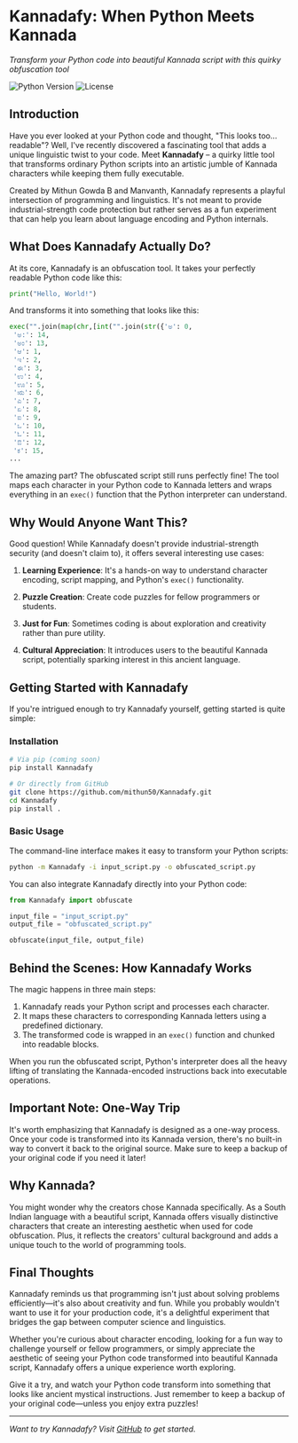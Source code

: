 # Kannadafy: When Python Meets Kannada

*Transform your Python code into beautiful Kannada script with this quirky obfuscation tool*

![Python Version](https://img.shields.io/badge/python-3.6%2B-blue)
![License](https://img.shields.io/badge/license-MIT-green)

## Introduction

Have you ever looked at your Python code and thought, "This looks too... readable"? Well, I've recently discovered a fascinating tool that adds a unique linguistic twist to your code. Meet **Kannadafy** – a quirky little tool that transforms ordinary Python scripts into an artistic jumble of Kannada characters while keeping them fully executable.

Created by Mithun Gowda B and Manvanth, Kannadafy represents a playful intersection of programming and linguistics. It's not meant to provide industrial-strength code protection but rather serves as a fun experiment that can help you learn about language encoding and Python internals.

## What Does Kannadafy Actually Do?

At its core, Kannadafy is an obfuscation tool. It takes your perfectly readable Python code like this:

```python
print("Hello, World!")
```

And transforms it into something that looks like this:

```python
exec("".join(map(chr,[int("".join(str({'ಅ': 0,
 'ಅ:': 14,
 'ಅಂ': 13,
 'ಆ': 1,
 'ಇ': 2,
 'ಈ': 3,
 'ಉ': 4,
 'ಊ': 5,
 'ಋ': 6,
 'ಎ': 7,
 'ಏ': 8,
 'ಐ': 9,
 'ಒ': 10,
 'ಓ': 11,
 'ಔ': 12,
 'ಕ': 15,
...
```

The amazing part? The obfuscated script still runs perfectly fine! The tool maps each character in your Python code to Kannada letters and wraps everything in an `exec()` function that the Python interpreter can understand.

## Why Would Anyone Want This?

Good question! While Kannadafy doesn't provide industrial-strength security (and doesn't claim to), it offers several interesting use cases:

1. **Learning Experience**: It's a hands-on way to understand character encoding, script mapping, and Python's `exec()` functionality.

2. **Puzzle Creation**: Create code puzzles for fellow programmers or students.

3. **Just for Fun**: Sometimes coding is about exploration and creativity rather than pure utility.

4. **Cultural Appreciation**: It introduces users to the beautiful Kannada script, potentially sparking interest in this ancient language.

## Getting Started with Kannadafy

If you're intrigued enough to try Kannadafy yourself, getting started is quite simple:

### Installation

```bash
# Via pip (coming soon)
pip install Kannadafy

# Or directly from GitHub
git clone https://github.com/mithun50/Kannadafy.git
cd Kannadafy
pip install .
```

### Basic Usage

The command-line interface makes it easy to transform your Python scripts:

```bash
python -m Kannadafy -i input_script.py -o obfuscated_script.py
```

You can also integrate Kannadafy directly into your Python code:

```python
from Kannadafy import obfuscate

input_file = "input_script.py"
output_file = "obfuscated_script.py"

obfuscate(input_file, output_file)
```

## Behind the Scenes: How Kannadafy Works

The magic happens in three main steps:

1. Kannadafy reads your Python script and processes each character.
2. It maps these characters to corresponding Kannada letters using a predefined dictionary.
3. The transformed code is wrapped in an `exec()` function and chunked into readable blocks.

When you run the obfuscated script, Python's interpreter does all the heavy lifting of translating the Kannada-encoded instructions back into executable operations.

## Important Note: One-Way Trip

It's worth emphasizing that Kannadafy is designed as a one-way process. Once your code is transformed into its Kannada version, there's no built-in way to convert it back to the original source. Make sure to keep a backup of your original code if you need it later!

## Why Kannada?

You might wonder why the creators chose Kannada specifically. As a South Indian language with a beautiful script, Kannada offers visually distinctive characters that create an interesting aesthetic when used for code obfuscation. Plus, it reflects the creators' cultural background and adds a unique touch to the world of programming tools.

## Final Thoughts

Kannadafy reminds us that programming isn't just about solving problems efficiently—it's also about creativity and fun. While you probably wouldn't want to use it for your production code, it's a delightful experiment that bridges the gap between computer science and linguistics.

Whether you're curious about character encoding, looking for a fun way to challenge yourself or fellow programmers, or simply appreciate the aesthetic of seeing your Python code transformed into beautiful Kannada script, Kannadafy offers a unique experience worth exploring.

Give it a try, and watch your Python code transform into something that looks like ancient mystical instructions. Just remember to keep a backup of your original code—unless you enjoy extra puzzles!

---

*Want to try Kannadafy? Visit [GitHub](https://github.com/mithun50/Kannadafy) to get started.*

